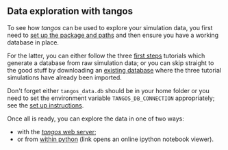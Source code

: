 Data exploration with tangos
----------------------------

To see how _tangos_ can be used to explore your simulation data, you first need to 
[set up the package and paths](index.md) and then ensure you have a working database in place.

For the latter, you can either follow the three [first steps](first_steps.md) tutorials which generate a database
from raw simulation data; or you can skip straight to the good stuff by downloading an 
[existing database](http://star.ucl.ac.uk/~app/tangos/tangos_data.db) where the three tutorial simulations have already been
imported.

Don't forget either `tangos_data.db` should be in your home folder or you need to set the environment variable
`TANGOS_DB_CONNECTION` appropriately; see the [set up instructions](index.md).

Once all is ready, you can explore the data in one of two ways:

 * with the [_tangos_ web server](data_exploration_webserver.md);
 * or from [within python](https://nbviewer.jupyter.org/github/pynbody/tangos/blob/master/docs/Data%20exploration%20with%20python.ipynb) 
 (link opens an online ipython notebook viewer).
 
 
